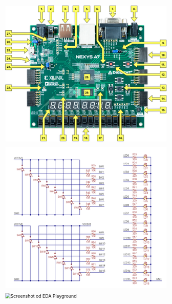 
![desticka nexys7](images/deska.png)

![zapojeni prepinace a ledky](images/zapojeni.png)

![Screenshot od EDA Playground](images/screenshot_eda.png)
